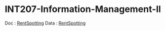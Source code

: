 # INT207-Information-Management-ll

Doc : <a href="https://docs.google.com/document/d/1ugtfbj8eQOVM11bUpWcp87F3h8xFoZ2ze6HzkWfhoR4/edit?usp=sharing">RentSpotting</a>
Data : <a href="https://docs.google.com/spreadsheets/d/1WnAATDjG-yvXu1UKoLWlVUVphTbxX6_2A_JWGutobuk/edit?usp=sharing">RentSpotting</a>
